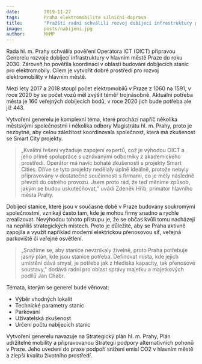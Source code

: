 ```yaml
---
date:         2019-11-27
tags:         Praha elektromobilita silniční-doprava
title:        "Pražští radní schválili rozvoj dobíjecí infrastruktury pro elektromobily"
image: 	      posts/nabijeni.jpg
author:       MHMP
---
```


Rada hl. m. Prahy schválila pověření Operátora ICT (OICT) přípravou Generelu rozvoje dobíjecí infrastruktury v hlavním městě Praze do roku 2030. Zároveň ho pověřila koordinací v oblasti budování dobíjecích stanic pro elektromobily. Cílem je vytvořit dobré prostředí pro rozvoj elektromobility v hlavním městě. 

Mezi lety 2017 a 2018 stoupl počet elektromobilů v Praze z 1060 na 1591, v roce 2020 by se počet vozů měl zvýšit téměř trojnásobně. Aktuální potřeba města je 160 veřejných dobíjecích bodů, v roce 2020 jich bude potřeba ale již 443. 

Vytvoření generelu je komplexní téma, které prochází napříč několika městskými společnostmi i několika odbory Magistrátu hl. m. Prahy, proto je nezbytné, aby celou záležitost koordinovala společnost, která má zkušenost se Smart City projekty. 

> „Kvalitní řešení vyžaduje zapojení expertů, což je výhodou OICT a jeho přímé spolupráce s uznávanými odborníky z akademického prostředí. Operátor má navíc bohaté zkušenosti s projekty Smart Cities. Dříve se tyto projekty nedělaly úplně ideálně, protože nebyly připravovány v dostatečné součinnosti s firmami, co je měly následně převzít do ostrého provozu. Jsem proto rád, že teď měníme způsob, jakým se budou uskutečňovat,“ uvádí Zdeněk Hřib, primátor hlavního města Prahy.

Dobíjecí stanice, které jsou v současné době v Praze budovány soukromými společnostmi, vznikají často tam, kde je mohou firmy snadno a rychle zrealizovat. Nevýhodou tohoto přístupu je, že se občas kvůli tomu nacházejí na nepříliš strategických místech. Proto je důležité, aby se Praha aktivně zapojila a využít například moderní elektrickou přenosovou síť, veřejná parkoviště či veřejné osvětlení. 

> „Snažíme se, aby stanice nevznikaly živelně, proto Praha potřebuje jasný plán, kde jsou stanice potřeba. Definovat místa, kde jejich umístění dává smysl, je potřeba jak z hlediska kapacity, tak přenosové soustavy," dodává radní pro oblast správy majetku a majetkových podílů Jan Chabr.

Témata, kterým se generel bude věnovat:

* Výběr vhodných lokalit
* Technické parametry stanic
* Parkování
* Uživatelská zkušenost
* Určení počtu nabíjecích stanic

Vytvoření generelu navazuje na Strategický plán hl. m. Prahy, Plán udržitelné mobility a připravovanou Strategii podpory alternativních pohonů v Praze. Jeho uvedení do praxe podpoří snížení emisí CO2 v hlavním městě a zlepší kvalitu životního prostředí. 
